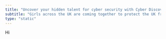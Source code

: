 ```yaml
---
title: "Uncover your hidden talent for cyber security with Cyber Discovery"
subtitle: "Girls across the UK are coming together to protect the UK from cyber criminals: join them now through Cyber Discovery and do something that matters."
type: "static"
---
```

Hi
